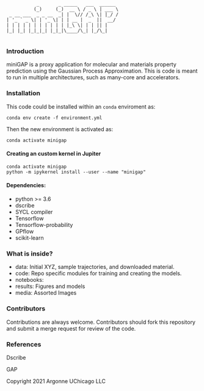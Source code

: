 

```
           _       _ _____   ___  ______ 
          (_)     (_)  __ \ / _ \ | ___ \
 _ __ ___  _ _ __  _| |  \// /_\ \| |_/ /
| '_ ` _ \| | '_ \| | | __ |  _  ||  __/ 
| | | | | | | | | | | |_\ \| | | || |    
|_| |_| |_|_|_| |_|_|\____/\_| |_/\_|    
                                         
```

### Introduction

miniGAP is a proxy application for molecular and materials property prediction using the Gaussian Process Approximation.
This is code is meant to run in multiple architectures, such as many-core and accelerators.

### Installation

This code could be installed within an `conda` enviroment as: 

`conda env create -f environment.yml`

Then the new environment is activated as:

`conda activate minigap`

#### Creating an custom kernel in Jupiter

```
conda activate minigap
python -m ipykernel install --user --name "minigap"
```
#### Dependencies:

- python >= 3.6 
- dscribe 
- SYCL compiler
- Tensorflow
- Tensorflow-probability
- GPflow
- scikit-learn

### What is inside?

- data: Initial XYZ, sample trajectories, and downloaded material.
- code: Repo specific modules for training and creating the models.
- notebooks: 
- results: Figures and models
- media: Assorted Images

### Contributors

Contributions are always welcome. Contributors should fork this repository and submit a merge request for review of the code.



### References

Dscribe

GAP



Copyright 2021 Argonne UChicago LLC


